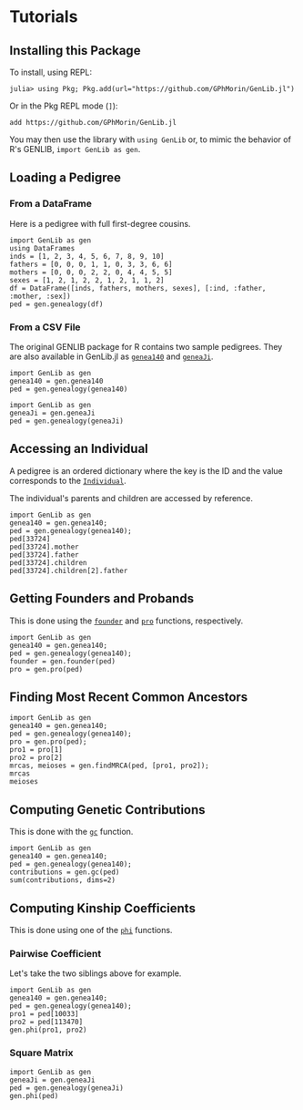 # Tutorials

## Installing this Package

To install, using REPL:

```julia-repl
julia> using Pkg; Pkg.add(url="https://github.com/GPhMorin/GenLib.jl")
```

Or in the Pkg REPL mode (`]`):

```pkg
add https://github.com/GPhMorin/GenLib.jl
```

You may then use the library with `using GenLib` or, to mimic
the behavior of R's GENLIB, `import GenLib as gen`.

## Loading a Pedigree

### From a DataFrame

Here is a pedigree with full first-degree cousins.

```@example
import GenLib as gen
using DataFrames
inds = [1, 2, 3, 4, 5, 6, 7, 8, 9, 10]
fathers = [0, 0, 0, 1, 1, 0, 3, 3, 6, 6]
mothers = [0, 0, 0, 2, 2, 0, 4, 4, 5, 5]
sexes = [1, 2, 1, 2, 2, 1, 2, 1, 1, 2]
df = DataFrame([inds, fathers, mothers, sexes], [:ind, :father, :mother, :sex])
ped = gen.genealogy(df)
```

### From a CSV File

The original GENLIB package for R contains two sample pedigrees.
They are also available in GenLib.jl as [`genea140`](@ref) and [`geneaJi`](@ref).

```@repl
import GenLib as gen
genea140 = gen.genea140
ped = gen.genealogy(genea140)
```

```@repl
import GenLib as gen
geneaJi = gen.geneaJi
ped = gen.genealogy(geneaJi)
```

## Accessing an Individual

A pedigree is an ordered dictionary where the key is the ID
and the value corresponds to the [`Individual`](@ref).

The individual's parents and children are accessed by reference.

```@repl
import GenLib as gen
genea140 = gen.genea140;
ped = gen.genealogy(genea140);
ped[33724]
ped[33724].mother
ped[33724].father
ped[33724].children
ped[33724].children[2].father
```

## Getting Founders and Probands

This is done using the [`founder`](@ref) and [`pro`](@ref) functions, respectively.

```@repl
import GenLib as gen
genea140 = gen.genea140;
ped = gen.genealogy(genea140);
founder = gen.founder(ped)
pro = gen.pro(ped)
```

## Finding Most Recent Common Ancestors

```@repl
import GenLib as gen
genea140 = gen.genea140;
ped = gen.genealogy(genea140);
pro = gen.pro(ped);
pro1 = pro[1]
pro2 = pro[2]
mrcas, meioses = gen.findMRCA(ped, [pro1, pro2]);
mrcas
meioses
```

## Computing Genetic Contributions

This is done with the [`gc`](@ref) function.

```@repl
import GenLib as gen
genea140 = gen.genea140;
ped = gen.genealogy(genea140);
contributions = gen.gc(ped)
sum(contributions, dims=2)
```

## Computing Kinship Coefficients

This is done using one of the [`phi`](@ref) functions.

### Pairwise Coefficient

Let's take the two siblings above for example.

```@example
import GenLib as gen
genea140 = gen.genea140;
ped = gen.genealogy(genea140);
pro1 = ped[10033]
pro2 = ped[113470]
gen.phi(pro1, pro2)
```

### Square Matrix

```@example
import GenLib as gen
geneaJi = gen.geneaJi
ped = gen.genealogy(geneaJi)
gen.phi(ped)
```
